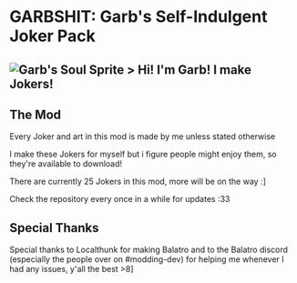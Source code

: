# GARBSHIT: Garb's Self-Indulgent Joker Pack

## ![Garb's Soul Sprite](https://github.com/Gainumki/GARBSHIT/blob/main/garb.png) > Hi! I'm Garb! I make Jokers!

## The Mod
Every Joker and art in this mod is made by me unless stated otherwise

I make these Jokers for myself but i figure people might enjoy them, so they're available to download!

There are currently 25 Jokers in this mod, more will be on the way :]

Check the repository every once in a while for updates :33

## Special Thanks
Special thanks to Localthunk for making Balatro and to the Balatro discord (especially the people over on #modding-dev) for helping me whenever I had any issues, y'all the best >8]



